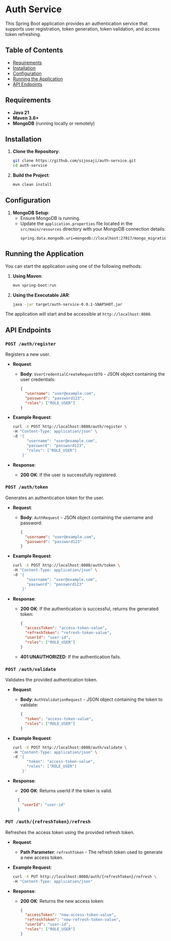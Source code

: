 # Auth Service

This Spring Boot application provides an authentication service that supports user registration, token generation, token validation, and access token refreshing.

## Table of Contents

- [Requirements](#requirements)
- [Installation](#installation)
- [Configuration](#configuration)
- [Running the Application](#running-the-application)
- [API Endpoints](#api-endpoints)

## Requirements

- **Java 21**
- **Maven 3.6+**
- **MongoDB** (running locally or remotely)

## Installation

1. **Clone the Repository**:
    ```bash
    git clone https://github.com/sijosaji/auth-service.git
    cd auth-service
    ```

2. **Build the Project**:
    ```bash
    mvn clean install
    ```

## Configuration

1. **MongoDB Setup**:
   - Ensure MongoDB is running.
   - Update the `application.properties` file located in the `src/main/resources` directory with your MongoDB connection details:
     ```properties
     spring.data.mongodb.uri=mongodb://localhost:27017/mongo_migration
     ```

## Running the Application

You can start the application using one of the following methods:

1. **Using Maven**:
    ```bash
    mvn spring-boot:run
    ```

2. **Using the Executable JAR**:
    ```bash
    java -jar target/auth-service-0.0.1-SNAPSHOT.jar
    ```

The application will start and be accessible at `http://localhost:8080`.

## API Endpoints

### `POST /auth/register`

Registers a new user.

- **Request**:
  - **Body**: `UserCredentialCreateRequestDTO` - JSON object containing the user credentials:
    ```json
    {
      "username": "user@example.com",
      "password": "password123",
      "roles": ["ROLE_USER"]
    }
    ```

- **Example Request**:
    ```bash
    curl -X POST http://localhost:8080/auth/register \
    -H "Content-Type: application/json" \
    -d '{
          "username": "user@example.com",
          "password": "password123",
          "roles": ["ROLE_USER"]
        }'
    ```

- **Response**:
  - **200 OK**: If the user is successfully registered.

### `POST /auth/token`

Generates an authentication token for the user.

- **Request**:
  - **Body**: `AuthRequest` - JSON object containing the username and password:
    ```json
    {
      "username": "user@example.com",
      "password": "password123"
    }
    ```

- **Example Request**:
    ```bash
    curl -X POST http://localhost:8080/auth/token \
    -H "Content-Type: application/json" \
    -d '{
          "username": "user@example.com",
          "password": "password123"
        }'
    ```

- **Response**:
  - **200 OK**: If the authentication is successful, returns the generated token:
    ```json
    {
      "accessToken": "access-token-value",
      "refreshToken": "refresh-token-value",
      "userId": "user-id",
      "roles": ["ROLE_USER"]
    }
    ```
  - **401 UNAUTHORIZED**: If the authentication fails.

### `POST /auth/validate`

Validates the provided authentication token.

- **Request**:
  - **Body**: `AuthValidationRequest` - JSON object containing the token to validate:
    ```json
    {
      "token": "access-token-value",
      "roles": ["ROLE_USER"]
    }
    ```

- **Example Request**:
    ```bash
    curl -X POST http://localhost:8080/auth/validate \
    -H "Content-Type: application/json" \
    -d '{
          "token": "access-token-value",
          "roles": ["ROLE_USER"]
        }'
    ```

- **Response**:
  - **200 OK**: Returns userId if the token is valid.
  ```json
    {
      "userId": "user-id"
    }
    ```

### `PUT /auth/{refreshToken}/refresh`

Refreshes the access token using the provided refresh token.

- **Request**:
  - **Path Parameter**: `refreshToken` - The refresh token used to generate a new access token.

- **Example Request**:
    ```bash
    curl -X PUT http://localhost:8080/auth/{refreshToken}/refresh \
    -H "Content-Type: application/json"
    ```

- **Response**:
  - **200 OK**: Returns the new access token:
    ```json
    {
      "accessToken": "new-access-token-value",
      "refreshToken": "new-refresh-token-value",
      "userId": "user-id",
      "roles": ["ROLE_USER"]
    }
    ```
